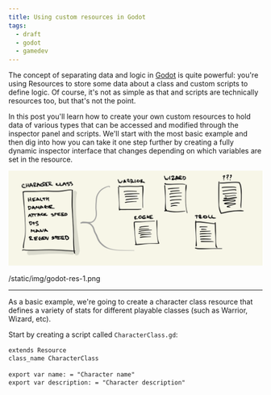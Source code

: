 ```yaml
---
title: Using custom resources in Godot
tags:
  - draft
  - godot
  - gamedev
---
```


The concept of separating data and logic in [Godot](https://godotengine.org/) is quite powerful: you're using Resources to store some data about a class and custom scripts to define logic. Of course, it's not as simple as that and scripts are technically resources too, but that's not the point.

In this post you'll learn how to create your own custom resources to hold data of various types that can be accessed and modified through the inspector panel and scripts. We'll start with the most basic example and then dig into how you can take it one step further by creating a fully dynamic inspector interface that changes depending on which variables are set in the resource.

![structure](/static/img/godot-res-1.png)

/static/img/godot-res-1.png

---

As a basic example, we're going to create a character class resource that defines a variety of stats for different playable classes (such as Warrior, Wizard, etc).

Start by creating a script called `CharacterClass.gd`:

```
extends Resource
class_name CharacterClass

export var name: = "Character name"
export var description: = "Character description"
```
